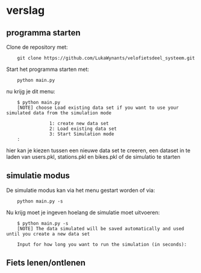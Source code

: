 # verslag

## programma starten
Clone de repository met:

        git clone https://github.com/LukaWynants/velofietsdeel_systeem.git

Start het programma starten met:

        python main.py

nu krijg je dit menu:

        $ python main.py 
        [NOTE] choose Load existing data set if you want to use your simulated data from the simulation mode

                    1: create new data set
                    2: Load existing data set
                    3: Start Simulation mode
        :

hier kan je kiezen tussen een nieuwe data set te creeren, een dataset in te laden van users.pkl, stations.pkl en bikes.pkl of de simulatio te starten

## simulatie modus

De simulatie modus kan via het menu gestart worden of via:

        python main.py -s

Nu krijg moet je ingeven hoelang de simulatie moet uitvoeren:

        $ python main.py -s
        [NOTE] The data simulated will be saved automatically and used until you create a new data set

        Input for how long you want to run the simulation (in seconds):


## Fiets lenen/ontlenen

